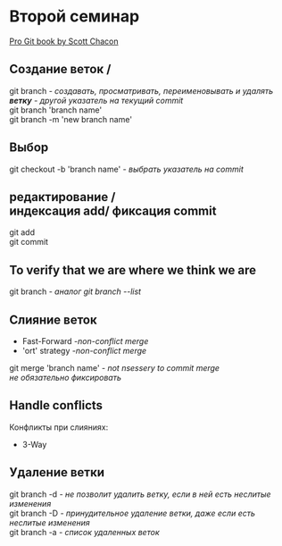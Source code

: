 # Второй семинар
<!---Used seminar material Hammatshin Almas,--->
<!---Youtube video Atlassian Creating & merging branches in Git - Git Guides (2020)--->

[Pro Git book by Scott Chacon](https://git-scm.com/book/en/v2)
## Создание веток /
git branch *- создавать, просматривать, переименовывать и удалять **ветку** - другой указатель на текущий commit*<br>
git branch 'branch name' <br>
git branch -m 'new branch name'

## Выбор
git checkout -b 'branch name' *- выбрать указатель на commit*

## редактирование /<br> индексация add/ фиксация commit   

git add <br>
git commit

## To verify that we are where we think we are
git branch *- аналог git branch --list*
## Слияние веток
* Fast-Forward *-non-conflict merge*
* 'ort' strategy *-non-conflict merge*

git merge 'branch name' *- not nsessery to commit merge <br>
не обязательно фиксировать*
## Handle conflicts
Конфликты при слияниях:
* 3-Way

## Удаление ветки
git branch -d *- не позволит удалить ветку, если в ней есть неслитые изменения* <br>
git branch -D *- принудительное удаление ветки, даже если есть неслитые изменения* <br>
git branch -a *- список удаленных веток*